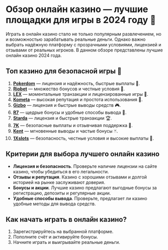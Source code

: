 # Обзор онлайн казино — лучшие площадки для игры в 2024 году 🎰

Играть в онлайн казино стало не только популярным развлечением, но и возможностью зарабатывать реальные деньги. Однако важно выбрать надёжную платформу с прозрачными условиями, лицензией и отзывами от реальных игроков. В данном обзоре представлены лучшие онлайн казино 2024 года.

## Топ казино для безопасной игры 🎯

1. **[Pokerdom](https://brandplay.link/4k77v2yx)** — лицензия и надёжность, быстрые выплаты 🎲.
2. **[Riobet](https://brandplay.link/7xBLTPyj)** — множество бонусов и честные условия 🎁.
3. **[LEX](https://brandplay.link/zW4hdDFV)** — моментальные транзакции и лицензированные игры 💸.
4. **[Kometa](https://brandplay.link/8ZymQJV8)** — высокая репутация и простота использования 🌟.
5. **[Gizbo](https://brandplay.link/bprXw4YV)** — лицензия и быстрые выводы средств 🎮.
6. **[R7](https://brandplay.link/bMd3Yjsw)** — щедрые бонусы и удобные способы вывода 🎰.
7. **[Starda](https://brandplay.link/fB7xwRFL)** — лицензия и быстрые транзакции 🏆.
8. **[7K](https://brandplay.link/BvQyFShp)** — безопасные выплаты и отзывчивая поддержка 🎉.
9. **[Kent](https://brandplay.link/Fv2WP3js)** — мгновенные выводы и частые бонусы 🃏.
10. **[1Xslots](https://brandplay.link/hSB1khtr)** — безопасность, честные условия и высокие выплаты 🎰.

## Критерии для выбора лучшего онлайн казино

- **Лицензия и безопасность**. Проверьте наличие лицензии на сайте казино, чтобы убедиться в его легальности.
- **Отзывы и репутация**. Казино с хорошими отзывами и долгой историей на рынке заслуживают доверия.
- **Бонусы и акции**. Лучшие казино предлагают выгодные бонусы за регистрацию, депозиты и регулярные акции.
- **Удобные способы вывода**. Проверьте, предлагает ли казино удобные методы для вывода средств.

## Как начать играть в онлайн казино?

1. Зарегистрируйтесь на выбранной платформе.
2. Пополните счёт и активируйте бонусы.
3. Начните играть и выигрывайте реальные деньги.
